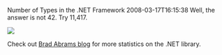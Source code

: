 Number of Types in the .NET Framework
2008-03-17T16:15:38
Well, the answer is not 42. Try 11,417.

![](http://blogs.msdn.com/blogfiles/brada/WindowsLiveWriter/NumberofTypesinthe.NETFramework_E636/image_10.png)

Check out [Brad Abrams blog](http://blogs.msdn.com/brada/archive/2008/03/17/number-of-types-in-the-net-framework.aspx) for more statistics on the .NET library.
